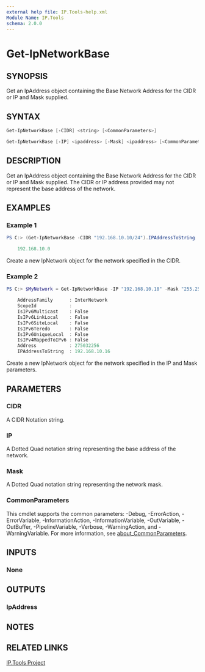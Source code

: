 ```yaml
---
external help file: IP.Tools-help.xml
Module Name: IP.Tools
schema: 2.0.0
---
```


# Get-IpNetworkBase

## SYNOPSIS

Get an IpAddress object containing the Base Network Address for the CIDR or IP and Mask supplied.

## SYNTAX

```powershell
Get-IpNetworkBase [-CIDR] <string> [<CommonParameters>]

Get-IpNetworkBase [-IP] <ipaddress> [-Mask] <ipaddress> [<CommonParameters>]
```

## DESCRIPTION

Get an IpAddress object containing the Base Network Address for the CIDR or IP and Mask supplied.  The CIDR or IP address provided may not represent the base address of the network.

## EXAMPLES

### Example 1

```powershell
PS C:> (Get-IpNetworkBase -CIDR "192.168.10.10/24").IPAddressToString

    192.168.10.0
```

Create a new IpNetwork object for the network specified in the CIDR.

### Example 2

```powershell
PS C:> $MyNetwork = Get-IpNetworkBase -IP "192.168.10.18" -Mask "255.255.255.248"

    AddressFamily      : InterNetwork
    ScopeId            :
    IsIPv6Multicast    : False
    IsIPv6LinkLocal    : False
    IsIPv6SiteLocal    : False
    IsIPv6Teredo       : False
    IsIPv6UniqueLocal  : False
    IsIPv4MappedToIPv6 : False
    Address            : 275032256
    IPAddressToString  : 192.168.10.16
```

Create a new IpNetwork object for the network specified in the IP and Mask parameters.

## PARAMETERS

### CIDR

A CIDR Notation string.

### IP

A Dotted Quad notation string representing the base address of the network.

### Mask

A Dotted Quad notation string representing the network mask.

### CommonParameters

This cmdlet supports the common parameters: -Debug, -ErrorAction, -ErrorVariable, -InformationAction, -InformationVariable, -OutVariable, -OutBuffer, -PipelineVariable, -Verbose, -WarningAction, and -WarningVariable. For more information, see [about_CommonParameters](http://go.microsoft.com/fwlink/?LinkID=113216).

## INPUTS

### None

## OUTPUTS

### IpAddress

## NOTES

## RELATED LINKS

[IP.Tools Project](https://github.com/IPSecMSSP/ip.tools)
